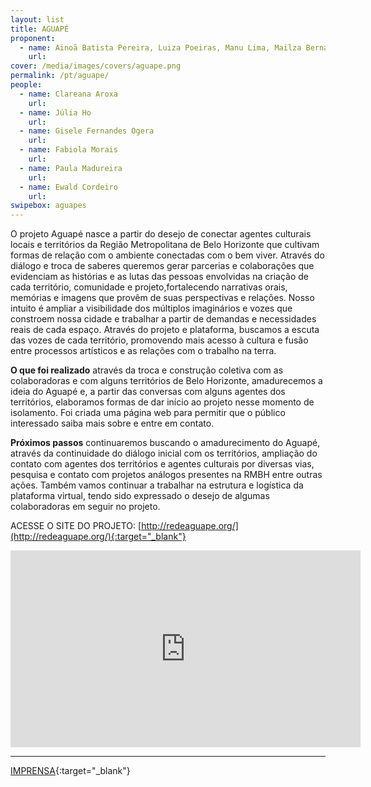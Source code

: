 ```yaml
---
layout: list
title: AGUAPÉ
proponent:
  - name: Ainoã Batista Pereira, Luiza Poeiras, Manu Lima, Mailza Bernard / Belo Horizonte, MG.
    url: 
cover: /media/images/covers/aguape.png
permalink: /pt/aguape/
people:
  - name: Clareana Aroxa
    url: 
  - name: Júlia Ho
    url: 
  - name: Gisele Fernandes Ogera
    url: 
  - name: Fabiola Morais
    url: 
  - name: Paula Madureira
    url: 
  - name: Ewald Cordeiro
    url: 
swipebox: aguapes
---
```



O projeto Aguapé nasce a partir do desejo de conectar agentes culturais locais e territórios da Região Metropolitana de Belo Horizonte que cultivam formas de relação com o ambiente conectadas com o bem viver. Através do diálogo e troca de saberes queremos gerar parcerias e colaborações que evidenciam as histórias e as lutas das pessoas envolvidas na criação de cada território, comunidade e 
projeto,fortalecendo narrativas orais, memórias e imagens que provêm de suas perspectivas e relações. Nosso intuito é ampliar a visibilidade dos múltiplos imaginários e vozes que constroem nossa cidade e trabalhar a partir de demandas e necessidades reais de cada espaço. 
Através do projeto e plataforma, buscamos a escuta das vozes de cada território, promovendo mais acesso à cultura e fusão entre processos artísticos e as relações com o trabalho na terra. 

**O que foi realizado** através da troca e construção coletiva com as colaboradoras e com alguns territórios de Belo Horizonte, amadurecemos a ideia do Aguapé e, a partir das conversas com alguns agentes dos territórios, elaboramos formas de dar início ao projeto nesse momento de isolamento. Foi criada uma página web para permitir que o público interessado saiba mais sobre e entre em contato.

**Próximos passos** continuaremos buscando o amadurecimento do Aguapé, através da continuidade do diálogo inicial com os territórios, ampliação do contato com agentes dos territórios e agentes culturais por diversas vias, pesquisa e contato com projetos análogos presentes na RMBH entre outras ações. Também vamos continuar a trabalhar na estrutura e logística da plataforma virtual, tendo sido expressado o desejo de algumas colaboradoras em seguir no projeto.


ACESSE O SITE DO PROJETO: [http://redeaguape.org/](http://redeaguape.org/){:target="_blank"}

<iframe width="560" height="315" src="https://www.youtube.com/embed/HSQomzGJ9x0" frameborder="0" allow="accelerometer; autoplay; encrypted-media; gyroscope; picture-in-picture" allowfullscreen></iframe>
 
 
--- 

[IMPRENSA](/3ed/pt/imprensa/aguape){:target="_blank"}